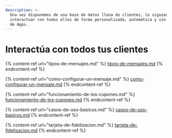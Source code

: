 ```yaml
---
description: >-
  Una vez disponemos de una base de datos llena de clientes, lo siguiente es
  interactuar con todos ellos de forma personalizada, automática y sin necesidad
  de Apps.
---
```


# Interactúa con todos tus clientes

{% content-ref url="tipos-de-mensajes.md" %}
[tipos-de-mensajes.md](tipos-de-mensajes.md)
{% endcontent-ref %}

{% content-ref url="como-configurar-un-mensaje.md" %}
[como-configurar-un-mensaje.md](como-configurar-un-mensaje.md)
{% endcontent-ref %}

{% content-ref url="funcionamiento-de-los-cupones.md" %}
[funcionamiento-de-los-cupones.md](funcionamiento-de-los-cupones.md)
{% endcontent-ref %}

{% content-ref url="casos-de-uso-basicos.md" %}
[casos-de-uso-basicos.md](casos-de-uso-basicos.md)
{% endcontent-ref %}

{% content-ref url="tarjeta-de-fidelizacion.md" %}
[tarjeta-de-fidelizacion.md](tarjeta-de-fidelizacion.md)
{% endcontent-ref %}

